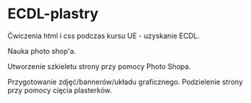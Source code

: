 # ECDL-plastry
Ćwiczenia html i css podczas kursu UE - uzyskanie ECDL.

Nauka photo shop'a.

Utworzenie szkieletu strony przy pomocy Photo Shopa.

Przygotowanie zdjęć/bannerów/układu graficznego.
Podzielenie strony przy pomocy cięcia plasterków.
